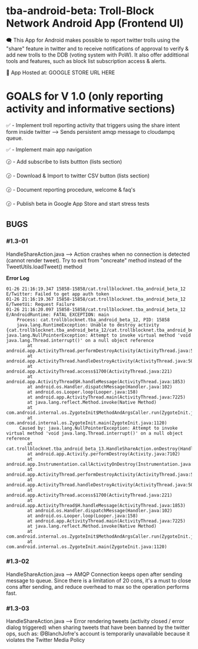 tba-android-beta: Troll-Block Network Android App (Frontend UI)
===============================================================================

🗨️ This App for Android makes possible to report twitter trolls using the "share" feature in twitter and to receive notifications of approval to verify & add new trolls to the DDB (voting system with PoW). It also offer addittional tools and features, such as block list subscription access & alerts.

📢 App Hosted at: GOOGLE STORE URL HERE


GOALS for V 1.0 (only reporting activity and informative sections)
===============================================================================

✅ - Implement troll reporting activity that triggers using the share intent form inside twitter --> Sends persistent amqp message to cloudampq queue.

✅ - Implement main app navigation

🕝 - Add subscribe to lists buttton (lists section)

🕝 - Download & Import to twitter CSV button (lists section)

🕝 - Document reporting procedure, welcome & faq's 

🕝 - Publish beta in Google App Store and start stress tests


BUGS
-----------------------------

### #1.3-01 ###

HandleShareAction.java --> Action crashes when no connection is detected (cannot render tweet). Try to exit from "oncreate" method instead of the TweetUtils.loadTweet() method 

**Error Log**

```
01-26 21:16:19.347 15858-15858/cat.trollblocknet.tba_android_beta_12 E/Twitter: Failed to get app auth token
01-26 21:16:19.367 15858-15858/cat.trollblocknet.tba_android_beta_12 E/TweetUi: Request Failure
01-26 21:16:20.097 15858-15858/cat.trollblocknet.tba_android_beta_12 E/AndroidRuntime: FATAL EXCEPTION: main
    Process: cat.trollblocknet.tba_android_beta_12, PID: 15858
    java.lang.RuntimeException: Unable to destroy activity {cat.trollblocknet.tba_android_beta_12/cat.trollblocknet.tba_android_beta_13.HandleShareAction}: java.lang.NullPointerException: Attempt to invoke virtual method 'void java.lang.Thread.interrupt()' on a null object reference
        at android.app.ActivityThread.performDestroyActivity(ActivityThread.java:5062)
        at android.app.ActivityThread.handleDestroyActivity(ActivityThread.java:5085)
        at android.app.ActivityThread.access$1700(ActivityThread.java:221)
        at android.app.ActivityThread$H.handleMessage(ActivityThread.java:1853)
        at android.os.Handler.dispatchMessage(Handler.java:102)
        at android.os.Looper.loop(Looper.java:158)
        at android.app.ActivityThread.main(ActivityThread.java:7225)
        at java.lang.reflect.Method.invoke(Native Method)
        at com.android.internal.os.ZygoteInit$MethodAndArgsCaller.run(ZygoteInit.java:1230)
        at com.android.internal.os.ZygoteInit.main(ZygoteInit.java:1120)
     Caused by: java.lang.NullPointerException: Attempt to invoke virtual method 'void java.lang.Thread.interrupt()' on a null object reference
        at cat.trollblocknet.tba_android_beta_13.HandleShareAction.onDestroy(HandleShareAction.java:202)
        at android.app.Activity.performDestroy(Activity.java:7102)
        at android.app.Instrumentation.callActivityOnDestroy(Instrumentation.java:1170)
        at android.app.ActivityThread.performDestroyActivity(ActivityThread.java:5040)
        at android.app.ActivityThread.handleDestroyActivity(ActivityThread.java:5085) 
        at android.app.ActivityThread.access$1700(ActivityThread.java:221) 
        at android.app.ActivityThread$H.handleMessage(ActivityThread.java:1853) 
        at android.os.Handler.dispatchMessage(Handler.java:102) 
        at android.os.Looper.loop(Looper.java:158) 
        at android.app.ActivityThread.main(ActivityThread.java:7225) 
        at java.lang.reflect.Method.invoke(Native Method) 
        at com.android.internal.os.ZygoteInit$MethodAndArgsCaller.run(ZygoteInit.java:1230) 
        at com.android.internal.os.ZygoteInit.main(ZygoteInit.java:1120) 
```

### #1.3-02 ###

HandleShareAction.java --> AMQP Connection keeps open after sending message to queue. Since there is a limitation of 20 cons, it's a must to close cons after sending, and reduce overhead to max so the operation performs fast. 

### #1.3-03 ###

HandleShareAction.java --> Error rendering tweets (activity closed / error dialog triggered) when sharing tweets that have been banned by the twitter ops, such as: @BlanchJofre's account is temporarily unavailable because it violates the Twitter Media Policy

